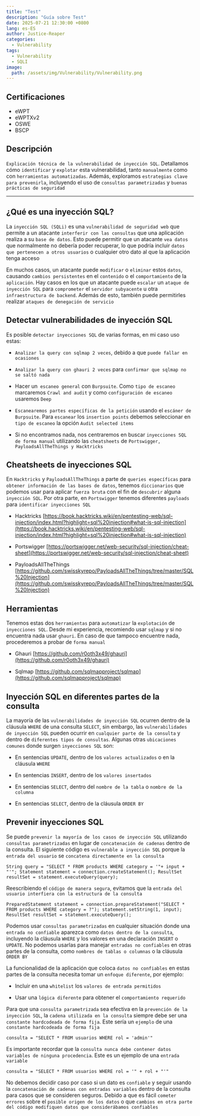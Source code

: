 ```yaml
---
title: "Test"
description: "Guía sobre Test"
date: 2025-07-21 12:30:00 +0800
lang: es-ES
author: Justice-Reaper
categories:
  - Vulnerability
tags:
  - Vulnerability
  - SQLI
image:
  path: /assets/img/Vulnerability/Vulnerability.png
---
```


## Certificaciones

- eWPT
- eWPTXv2
- OSWE
- BSCP
  
## Descripción

`Explicación técnica de la vulnerabilidad de inyección SQL`. Detallamos cómo `identificar` y `explotar` esta vulnerabilidad, tanto `manualmente` como con `herramientas automatizadas`. Además, exploramos `estrategias clave para prevenirla`, incluyendo el uso de `consultas parametrizadas` y `buenas prácticas de seguridad`

---

## ¿Qué es una inyección SQL?

La `inyección SQL (SQLi)` es una `vulnerabilidad de seguridad web` que permite a un atacante `interferir con las consultas` que una aplicación realiza a su `base de datos`. Esto puede permitir que un atacante `vea datos` que normalmente no debería poder recuperar, lo que podría incluir `datos que pertenecen a otros usuarios` o cualquier otro dato al que la aplicación tenga acceso

En muchos casos, un atacante puede `modificar` o `eliminar` estos `datos`, causando `cambios persistentes` en el `contenido` o el `comportamiento` de la `aplicación`. Hay casos en los que un atacante puede `escalar` un `ataque de inyección SQL` para `comprometer` el `servidor subyacente` u otra `infraestructura de backend`. Además de esto, también puede permitirles realizar `ataques de denegación de servicio`

## Detectar vulnerabilidades de inyección SQL

Es posible `detectar inyecciones SQL` de varias formas, en mi caso uso estas:

- `Analizar la query con sqlmap 2 veces`, debido a que `puede fallar en ocasiones `

- `Analizar la query con ghauri 2 veces` para `confirmar que sqlmap no se saltó nada`

- Hacer un` escaneo general` con `Burpsuite`. Como `tipo de escaneo` marcaremos `Crawl and audit` y como `configuración de escaneo` usaremos `Deep`

- `Escanearemos partes específicas de la petición` usando el `escáner de Burpsuite`. Para `escanear` los `insertion points` debemos seleccionar en `tipo de escaneo` la opción `Audit selected items`

- Si no encontramos nada, nos centraremos en buscar `inyecciones SQL de forma manual` utilizando las `cheatsheets` de `Portswigger, PayloadsAllTheThings y Hacktricks`

## Cheatsheets de inyecciones SQL

En `Hacktricks` y `PayloadsAllTheThings` a parte de `queries específicas` para `obtener información de las bases de datos`, tenemos `diccionarios` que podemos usar para aplicar `fuerza bruta` con el fin de `descubrir` alguna `inyección SQL`. Por otra parte, en `Portswigger` tenemos diferentes `payloads` para `identificar inyecciones SQL`

- Hacktricks [https://book.hacktricks.wiki/en/pentesting-web/sql-injection/index.html?highlight=sql%20injection#what-is-sql-injection](https://book.hacktricks.wiki/en/pentesting-web/sql-injection/index.html?highlight=sql%20injection#what-is-sql-injection)

- Portswigger [https://portswigger.net/web-security/sql-injection/cheat-sheet](https://portswigger.net/web-security/sql-injection/cheat-sheet)

- PayloadsAllTheThings [https://github.com/swisskyrepo/PayloadsAllTheThings/tree/master/SQL%20Injection](https://github.com/swisskyrepo/PayloadsAllTheThings/tree/master/SQL%20Injection)

## Herramientas

Tenemos estas dos `herramientas` para `automatizar` la `explotación` de `inyecciones SQL`. Desde mi experiencia, recomiendo usar `sqlmap` y si no encuentra nada usar `ghauri`. En caso de que tampoco encuentre nada, procederemos a probar de `forma manual `

- Ghauri [https://github.com/r0oth3x49/ghauri](https://github.com/r0oth3x49/ghauri)

- Sqlmap [https://github.com/sqlmapproject/sqlmap](https://github.com/sqlmapproject/sqlmap)

## Inyección SQL en diferentes partes de la consulta

La mayoría de las `vulnerabilidades de inyección SQL` ocurren dentro de la cláusula `WHERE` de una consulta `SELECT`, sin embargo, las `vulnerabilidades de inyección SQL` pueden ocurrir en `cualquier parte de la consulta` y dentro de `diferentes tipos de consultas`. Algunas otras `ubicaciones comunes` donde surgen `inyecciones SQL` son:

- En sentencias `UPDATE`, dentro de los `valores actualizados` o en la cláusula `WHERE`
  
- En sentencias `INSERT`, dentro de los `valores insertados`
  
- En sentencias `SELECT`, dentro del `nombre de la tabla` o `nombre de la columna`
  
- En sentencias `SELECT`, dentro de la cláusula `ORDER BY`

## Prevenir inyecciones SQL

Se puede `prevenir la mayoría de los casos de inyección SQL` utilizando `consultas parametrizadas` en lugar de `concatenación de cadenas` dentro de la consulta. El siguiente código es `vulnerable a inyección SQL` porque la `entrada del usuario` se `concatena directamente en la consulta`

```
String query = "SELECT * FROM products WHERE category = '"+ input + "'"; Statement statement = connection.createStatement(); ResultSet resultSet = statement.executeQuery(query);
```

Reescribiendo el `código de manera segura`, evitamos que la `entrada del usuario interfiera con la estructura de la consulta`

```
PreparedStatement statement = connection.prepareStatement("SELECT * FROM products WHERE category = ?"); statement.setString(1, input); ResultSet resultSet = statement.executeQuery();
```

Podemos usar `consultas parametrizadas` en cualquier situación donde una `entrada no confiable` aparezca como `datos dentro de la consulta`, incluyendo la cláusula `WHERE` y los valores en una declaración `INSERT` o `UPDATE`. No podemos usarlas para manejar `entradas no confiables` en otras partes de la consulta, como `nombres de tablas o columnas` o la cláusula `ORDER BY`

La funcionalidad de la aplicación que coloca `datos no confiables` en estas partes de la consulta necesita tomar un `enfoque diferente`, por ejemplo:

- Incluir en una `whitelist` los `valores de entrada permitidos`
  
- Usar una `lógica diferente` para obtener el `comportamiento requerido`

Para que una `consulta parametrizada` sea efectiva en la `prevención de la inyección SQL`, la `cadena utilizada en la consulta` siempre debe ser una `constante hardcodeada de forma fija`. Este sería un `ejemplo` de una `constante hardcodeada de forma fija`

```
consulta = "SELECT * FROM usuarios WHERE rol = 'admin'"
```

Es importante recordar que la `consulta nunca debe contener datos variables de ninguna procedencia`. Este es un ejemplo de una `entrada variable`

```
consulta = "SELECT * FROM usuarios WHERE rol = '" + rol + "'"
```

No debemos decidir caso por caso si un dato es `confiable` y seguir usando la `concatenación de cadenas con entradas variables` dentro de la consulta para casos que se consideren seguros. Debido a que es fácil `cometer errores` sobre el `posible origen de los datos` o que `cambios en otra parte del código modifiquen datos que considerábamos confiables`
